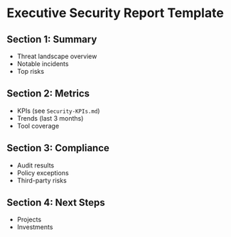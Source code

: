 # Executive Security Report Template

## Section 1: Summary
- Threat landscape overview
- Notable incidents
- Top risks

## Section 2: Metrics
- KPIs (see `Security-KPIs.md`)
- Trends (last 3 months)
- Tool coverage

## Section 3: Compliance
- Audit results
- Policy exceptions
- Third-party risks

## Section 4: Next Steps
- Projects
- Investments
